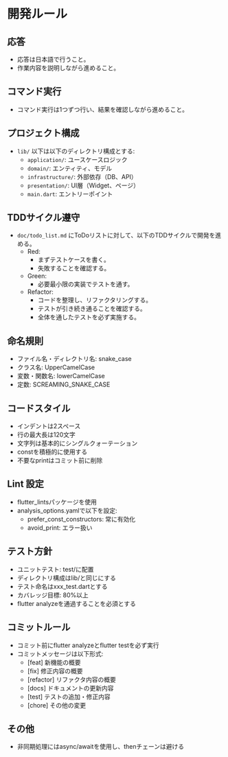 # 開発ルール
## 応答
- 応答は日本語で行うこと。
- 作業内容を説明しながら進めること。

## コマンド実行
- コマンド実行は1つずつ行い、結果を確認しながら進めること。

## プロジェクト構成
- `lib/` 以下は以下のディレクトリ構成とする:
    - `application/`: ユースケースロジック
    - `domain/`: エンティティ、モデル
    - `infrastructure/`: 外部依存（DB、API）
    - `presentation/`: UI層（Widget、ページ）
    - `main.dart`: エントリーポイント

## TDDサイクル遵守
- `doc/todo_list.md` にToDoリストに対して、以下のTDDサイクルで開発を進める。
    - Red:
        - まずテストケースを書く。
        - 失敗することを確認する。
    - Green:
        - 必要最小限の実装でテストを通す。
    - Refactor:
        - コードを整理し、リファクタリングする。
        - テストが引き続き通ることを確認する。
        - 全体を通したテストを必ず実施する。

## 命名規則
- ファイル名・ディレクトリ名: snake_case
- クラス名: UpperCamelCase
- 変数・関数名: lowerCamelCase
- 定数: SCREAMING_SNAKE_CASE

## コードスタイル
- インデントは2スペース
- 行の最大長は120文字
- 文字列は基本的にシングルクォーテーション
- constを積極的に使用する
- 不要なprintはコミット前に削除

## Lint 設定
- flutter_lintsパッケージを使用
- analysis_options.yamlで以下を設定:
    - prefer_const_constructors: 常に有効化
    - avoid_print: エラー扱い

## テスト方針
- ユニットテスト: test/に配置
- ディレクトリ構成はlib/と同じにする
- テスト命名はxxx_test.dartとする
- カバレッジ目標: 80%以上
- flutter analyzeを通過することを必須とする

## コミットルール
- コミット前にflutter analyzeとflutter testを必ず実行
- コミットメッセージは以下形式:
    - [feat] 新機能の概要
    - [fix] 修正内容の概要
    - [refactor] リファクタ内容の概要
    - [docs] ドキュメントの更新内容
    - [test] テストの追加・修正内容
    - [chore] その他の変更

## その他
- 非同期処理にはasync/awaitを使用し、thenチェーンは避ける
